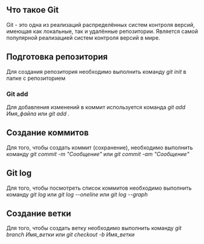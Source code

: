 ## Что такое Git

Git - это одна из реализаций распределённых систем контроля версий, имеющая как локальные, так и удалённые репозитории. Является самой популярной реализацией систем контроля версий в мире.

## Подготовка репозитория 

Для создания репозитория необходимо выполнить команду *git init* в папке с репозиторием

### Git add 

Для добавления изменений в коммит используется команда *git add Имя_файла* или *git add .*  

## Создание коммитов

Для того, чтобы создать коммит (сохранение), необходимо выполнить команду *git commit -m "Сообщение"* или *git commit -am "Сообщение"* 

## Git log

Для того, чтобы посмотреть список коммитов необходимо выполнить команду *git log* или *git log --oneline* или *git log --graph*

## Создание ветки

Для того, чтобы создать ветку необходимо выполнить команду *git branch Имя_ветки* или *git checkout -b Имя_ветки*